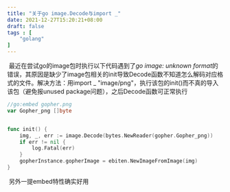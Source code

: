 ```yaml
---
title: "关于go image.Decode与import _"
date: 2021-12-27T15:20:21+08:00
draft: false
tags : [
    "golang"
]
---
```


​		最近在尝试go的image包时执行以下代码遇到了*go image: unknown format*的错误，其原因是缺少了image包相关的init导致Decode函数不知道怎么解码对应格式的文件。解决方法：用import _ "image/png"，执行该包的init()而不真的导入该包（避免报unused package问题），之后Decode函数可正常执行

```go
//go:embed gopher.png
var Gopher_png []byte


func init() {
	img, _, err := image.Decode(bytes.NewReader(gopher.Gopher_png))
	if err != nil {
		log.Fatal(err)
	}
	gopherInstance.gopherImage = ebiten.NewImageFromImage(img)
}
```

​		另外一提embed特性确实好用
